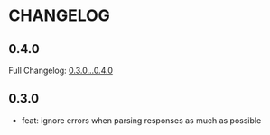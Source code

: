 # CHANGELOG

## 0.4.0

Full Changelog: [0.3.0...0.4.0](https://github.com/novel-rs/api/compare/0.3.0...0.4.0)

## 0.3.0

- feat: ignore errors when parsing responses as much as possible
